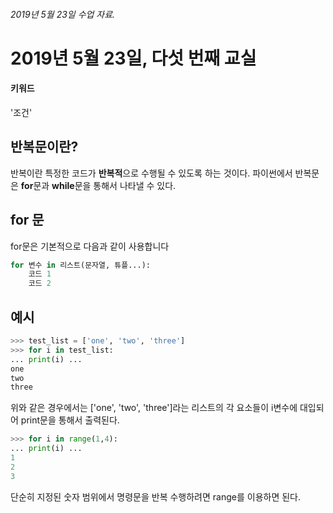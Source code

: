 
###### 2019년 5월 23일 수업 자료.

# 2019년 5월 23일, 다섯 번째 교실
#### 키워드
'조건'
## 반복문이란? 
반복이란 특정한 코드가 **반복적**으로 수행될 수 있도록 하는 것이다.
파이썬에서 반복문은 **for**문과 **while**문을 통해서 나타낼 수 있다.
## for 문
for문은 기본적으로 다음과 같이 사용합니다
```python
for 변수 in 리스트(문자열, 튜플...):
	코드 1
	코드 2
```
## 예시
```python
>>> test_list = ['one', 'two', 'three'] 
>>> for i in test_list:
... print(i) ... 
one
two 
three
```
위와 같은 경우에서는 ['one', 'two', 'three']라는 리스트의 각 요소들이 i변수에 대입되어 print문을 통해서 출력된다.
```python
>>> for i in range(1,4):
... print(i) ... 
1
2
3
```
단순히 지정된 숫자 범위에서 명령문을 반복 수행하려면 range를 이용하면 된다.
